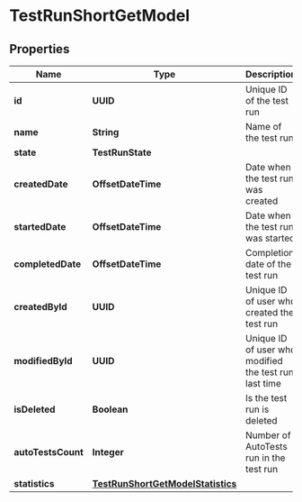 

# TestRunShortGetModel


## Properties

| Name | Type | Description | Notes |
|------------ | ------------- | ------------- | -------------|
|**id** | **UUID** | Unique ID of the test run |  |
|**name** | **String** | Name of the test run |  |
|**state** | **TestRunState** |  |  |
|**createdDate** | **OffsetDateTime** | Date when the test run was created |  |
|**startedDate** | **OffsetDateTime** | Date when the test run was started |  [optional] |
|**completedDate** | **OffsetDateTime** | Completion date of the test run |  [optional] |
|**createdById** | **UUID** | Unique ID of user who created the test run |  |
|**modifiedById** | **UUID** | Unique ID of user who modified the test run last time |  [optional] |
|**isDeleted** | **Boolean** | Is the test run is deleted |  |
|**autoTestsCount** | **Integer** | Number of AutoTests run in the test run |  |
|**statistics** | [**TestRunShortGetModelStatistics**](TestRunShortGetModelStatistics.md) |  |  |



